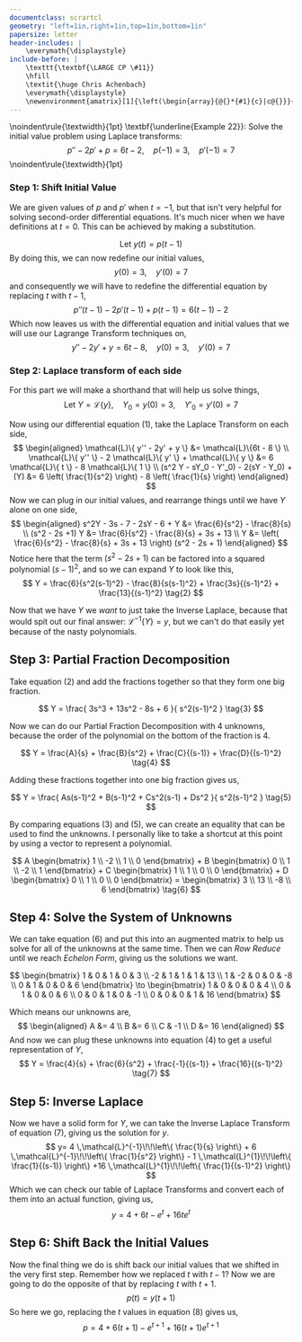 ```yaml
---
documentclass: scrartcl
geometry: "left=1in,right=1in,top=1in,bottom=1in"
papersize: letter
header-includes: |
    \everymath{\displaystyle}
include-before: |
    \texttt{\textbf{\LARGE CP \#11}}
    \hfill
    \textit{\huge Chris Achenbach}
    \everymath{\displaystyle}
    \newenvironment{amatrix}[1]{\left(\begin{array}{@{}*{#1}{c}|c@{}}}{\end{array}\right)}
---
```



\noindent\rule{\textwidth}{1pt}
\textbf{\underline{Example 22}}: Solve the initial value problem using Laplace transforms:
$$
    p'' - 2p' + p = 6t - 2,
    \quad p(-1) = 3,
    \quad p'(-1) = 7
$$
\noindent\rule{\textwidth}{1pt}


### Step 1: Shift Initial Value
We are given values of $p$ and $p'$ when $t=-1$, but that isn't very helpful for solving second-order differential equations. It's much nicer when we have definitions at $t=0$.  This can be achieved by making a substitution.

$$
    \text{Let }
    y(t) = p(t-1)
$$
By doing this, we can now redefine our initial values,
$$
    y(0)=3 , \quad y'(0)= 7
$$
and consequently we will have to redefine the differential equation by replacing $t$ with $t-1$,
$$
    p''(t-1) - 2p'{(t-1)} + p{(t-1)} = 6(t-1) - 2
$$
Which now leaves us with the differential equation and initial values that we will use our Lagrange Transform techniques on,
$$
    y'' - 2y' + y = 6t - 8,
    \quad y(0)=3 ,
    \quad y'(0)= 7
    \tag{1}
$$

### Step 2: Laplace transform of each side

For this part we will make a shorthand that will help us solve things,
$$
    \text{Let } Y = \mathcal{L}\{ y \},
    \quad Y_0 = y(0) = 3,
    \quad Y'_0 = y'(0) = 7
$$

Now using our differential equation (1), take the Laplace Transform on each side,
$$
\begin{aligned}
    \mathcal{L}\{ y'' - 2y' + y \}
    &=
    \mathcal{L}\{6t - 8 \}
\\
    \mathcal{L}\{ y'' \}
    - 2 \mathcal{L}\{ y' \}
    + \mathcal{L}\{ y \}
    &=
    6 \mathcal{L}\{ t \}
    - 8 \mathcal{L}\{ 1 \}
\\
    (s^2 Y - sY_0 - Y'_0)
    - 2(sY - Y_0)
    + (Y)
    &=
    6 \left( \frac{1}{s^2} \right)
    - 8 \left( \frac{1}{s} \right)
\end{aligned}
$$
Now we can plug in our initial values, and rearrange things until we have $Y$ alone on one side,
$$
\begin{aligned}
    s^2Y - 3s - 7 - 2sY - 6 + Y
    &=
    \frac{6}{s^2}
    - \frac{8}{s}
\\
    (s^2 - 2s +1) Y
    &=
    \frac{6}{s^2}
    - \frac{8}{s}
    + 3s + 13
\\
    Y
    &=
    \left(
    \frac{6}{s^2}
    - \frac{8}{s}
    + 3s + 13
    \right)
    (s^2 - 2s + 1)
\end{aligned}
$$
Notice here that the term $(s^2 - 2s + 1)$ can be factored into a squared polynomial $(s-1)^2$, and so we can expand $Y$ to look like this,
$$
    Y =
    \frac{6}{s^2(s-1)^2}
    - \frac{8}{s(s-1)^2}
    + \frac{3s}{(s-1)^2}
    + \frac{13}{(s-1)^2}
    \tag{2}
$$

Now that we have $Y$ we *want* to just take the Inverse Laplace, because that would spit out our final answer: $\mathcal{L}^{-1}\{Y\} = y$, but we can't do that easily yet because of the nasty polynomials.

## Step 3: Partial Fraction Decomposition

Take equation (2) and add the fractions together so that they form one big fraction.

$$
    Y =
    \frac{
        3s^3 + 13s^2 - 8s + 6
    }{
        s^2(s-1)^2
    }
    \tag{3}
$$

Now we can do our Partial Fraction Decomposition with 4 unknowns, because the order of the polynomial on the bottom of the fraction is 4.

$$
    Y = \frac{A}{s}
    + \frac{B}{s^2}
    + \frac{C}{(s-1)}
    + \frac{D}{(s-1)^2}
    \tag{4}
$$

Adding these fractions together into one big fraction gives us,

$$
    Y
    =
    \frac{
        As(s-1)^2
        + B(s-1)^2
        + Cs^2(s-1)
        + Ds^2
    }{
        s^2(s-1)^2
    }
    \tag{5}
$$

By comparing equations (3) and (5), we can create an equality that can be used to find the unknowns.  I personally like to take a shortcut at this point by using a vector to represent a polynomial.

$$
    A
    \begin{bmatrix}
        1 \\ -2 \\ 1 \\ 0
    \end{bmatrix}
    + B
    \begin{bmatrix}
        0 \\ 1 \\ -2 \\ 1
    \end{bmatrix}
    +
    C
    \begin{bmatrix}
        1 \\ 1 \\ 0 \\ 0
    \end{bmatrix}
    +
    D
    \begin{bmatrix}
        0 \\ 1 \\ 0 \\ 0
    \end{bmatrix}
    =
    \begin{bmatrix}
        3 \\ 13 \\ -8 \\ 6
    \end{bmatrix}
    \tag{6}
$$


## Step 4: Solve the System of Unknowns

We can take equation (6) and put this into an augmented matrix to help us solve for all of the unknowns at the same time.  Then we can *Row Reduce* until we reach *Echelon Form*, giving us the solutions we want.

$$
    \begin{bmatrix}
        1 & 0 & 1 & 0 & 3 \\
        -2 & 1 & 1 & 1 & 13 \\
        1 & -2 & 0 & 0 & -8 \\
        0 & 1 & 0 & 0 & 6
    \end{bmatrix}
    \to
    \begin{bmatrix}
        1 & 0 & 0 & 0 & 4 \\
        0 & 1 & 0 & 0 & 6 \\
        0 & 0 & 1 & 0 & -1 \\
        0 & 0 & 0 & 1 & 16
    \end{bmatrix}
$$

Which means our unknowns are,
$$
\begin{aligned}
    A &= 4 \\
    B &= 6 \\
    C & -1 \\
    D &= 16
\end{aligned}
$$
And now we can plug these unknowns into equation (4) to get a useful representation of $Y$,
$$
    Y = \frac{4}{s}
    + \frac{6}{s^2}
    + \frac{-1}{(s-1)}
    + \frac{16}{(s-1)^2}
    \tag{7}
$$

## Step 5: Inverse Laplace

Now we have a solid form for $Y$, we can take the Inverse Laplace Transform of equation (7), giving us the solution for $y$.
$$
    y=
    4 \,\mathcal{L}^{-1}\!\!\left\{ \frac{1}{s} \right\}
    + 6 \,\mathcal{L}^{-1}\!\!\left\{ \frac{1}{s^2}  \right\}
    - 1 \,\mathcal{L}^{1}\!\!\left\{ \frac{1}{(s-1)} \right\}
    +16 \,\mathcal{L}^{1}\!\!\left\{ \frac{1}{(s-1)^2} \right\}
$$
Which we can check our table of Laplace Transforms and convert each of them into an actual function, giving us,
$$
    y = 4 + 6t - e^t + 16 te^t
    \tag{8}
$$

## Step 6: Shift Back the Initial Values

Now the final thing we do is shift back our initial values that we shifted in the very first step.  Remember how we replaced $t$ with $t-1$? Now we are going to do the opposite of that by replacing $t$ with $t+1$.
$$
    p(t) = y(t+1)
$$
So here we go, replacing the $t$ values in equation (8) gives us,
$$
    p = 4 + 6(t+1) - e^{t+1} + 16(t+1)e^{t+1}
$$
